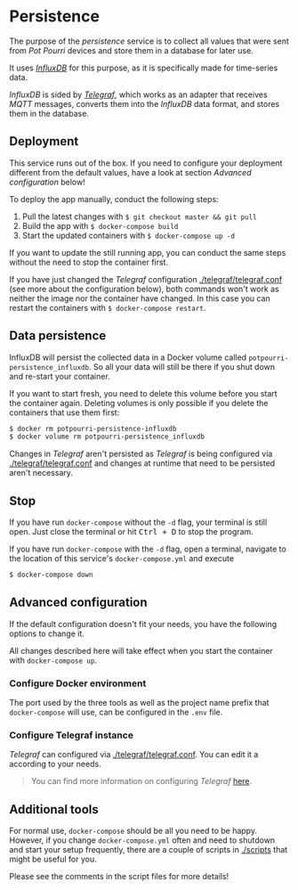 # Persistence

The purpose of the _persistence_ service is to collect all values that were sent from _Pot Pourri_ devices and store them in a database for later use.

It uses [_InfluxDB_](https://www.influxdata.com/products/influxdb-overview/) for this purpose, as it is specifically made for time-series data.

_InfluxDB_ is sided by [_Telegraf_](https://www.influxdata.com/time-series-platform/telegraf/), which works as an adapter that receives _MQTT_ messages, converts them into the _InfluxDB_ data format, and stores them in the database.

## Deployment

This service runs out of the box. If you need to configure your deployment different from the default values, have a look at section _Advanced configuration_ below!

To deploy the app manually, conduct the following steps:

1. Pull the latest changes with `$ git checkout master && git pull`
1. Build the app with `$ docker-compose build`
1. Start the updated containers with `$ docker-compose up -d`

If you want to update the still running app, you can conduct the same steps without the need to stop the container first.

If you have just changed the _Telegraf_ configuration [./telegraf/telegraf.conf](./telegraf/telegraf.conf) (see more about the configuration below), both commands won't work as neither the image nor the container have changed. In this case you can restart the containers with `$ docker-compose restart`.

## Data persistence

InfluxDB will persist the collected data in a Docker volume called `potpourri-persistence_influxdb`. So all your data will still be there if you shut down and re-start your container.

If you want to start fresh, you need to delete this volume before you start the container again. Deleting volumes is only possible if you delete the containers that use them first:

```sh
$ docker rm potpourri-persistence-influxdb
$ docker volume rm potpourri-persistence_influxdb
```

Changes in _Telegraf_ aren't persisted as _Telegraf_ is being configured via [./telegraf/telegraf.conf](./telegraf/telegraf.conf) and changes at runtime that need to be persisted aren't necessary.

## Stop

If you have run `docker-compose` without the `-d` flag, your terminal is still open. Just close the terminal or hit <kbd>Ctrl + D</kbd> to stop the program.

If you have run `docker-compose` with the `-d` flag, open a terminal, navigate to the location of this service's `docker-compose.yml` and execute

```sh
$ docker-compose down
```

## Advanced configuration

If the default configuration doesn't fit your needs, you have the following options to change it.

All changes described here will take effect when you start the container with `docker-compose up`.

### Configure Docker environment

The port used by the three tools as well as the project name prefix that `docker-compose` will use, can be configured in the `.env` file.

### Configure Telegraf instance

_Telegraf_ can configured via [./telegraf/telegraf.conf](./telegraf/telegraf.conf). You can edit it a according to your needs.

> You can find more information on configuring _Telegraf_ [here](https://docs.influxdata.com/telegraf/v1.14/administration/configuration/).

## Additional tools

For normal use, `docker-compose` should be all you need to be happy. However, if you change `docker-compose.yml` often and need to shutdown and start your setup frequently, there are a couple of scripts in [./scripts](./scripts) that might be useful for you.

Please see the comments in the script files for more details!
